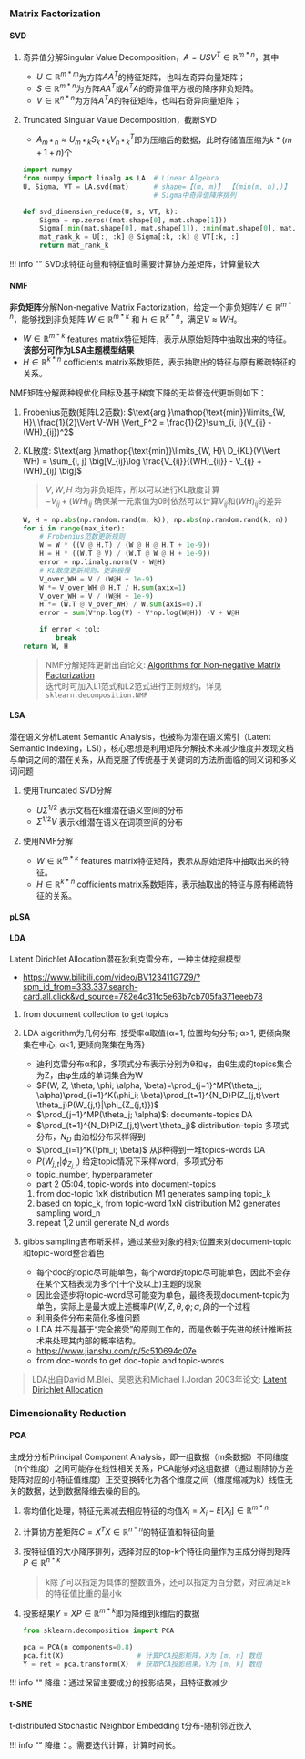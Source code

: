 ### Matrix Factorization

#### SVD
1. 奇异值分解Singular Value Decomposition，$A=USV^T\in\mathbb{R}^{m*n}$，其中  

    - $U\in\mathbb{R}^{m*m}$为方阵$AA^T$的特征矩阵，也叫左奇异向量矩阵；
    - $S\in\mathbb{R}^{m*n}$为方阵$AA^T$或$A^TA$的奇异值平方根的降序非负矩阵。
    - $V\in\mathbb{R}^{n*n}$为方阵$A^TA$的特征矩阵，也叫右奇异向量矩阵；

2. Truncated Singular Value Decomposition，截断SVD  
    - $A_{m*n}\approx U_{m*k}S_{k*k}V_{n*k}^T$即为压缩后的数据，此时存储值压缩为$k*(m+1+n)$个

    ```python
    import numpy
    from numpy import linalg as LA  # Linear Algebra
    U, Sigma, VT = LA.svd(mat)      # shape=【(m, m)】 【(min(m, n),)】 【(n, n)】
                                    # Sigma中奇异值降序排列

    def svd_dimension_reduce(U, s, VT, k):
        Sigma = np.zeros((mat.shape[0], mat.shape[1]))
        Sigma[:min(mat.shape[0], mat.shape[1]), :min(mat.shape[0], mat.shape[1])] = np.diag(s)
        mat_rank_k = U[:, :k] @ Sigma[:k, :k] @ VT[:k, :]
        return mat_rank_k
    ```
!!! info ""
    SVD求特征向量和特征值时需要计算协方差矩阵，计算量较大

#### NMF
**非负矩阵**分解Non-negative Matrix Factorization，给定一个非负矩阵$V\in\mathbb{R}^{m*n}$，能够找到非负矩阵 $W\in\mathbb{R}^{m*k}$ 和 $H\in\mathbb{R}^{k*n}$，满足$V\approx WH$。

- $W\in\mathbb{R}^{m*k}$ features matrix特征矩阵，表示从原始矩阵中抽取出来的特征。**该部分可作为LSA主题模型结果**
- $H\in\mathbb{R}^{k*n}$ cofficients matrix系数矩阵，表示抽取出的特征与原有稀疏特征的关系。


NMF矩阵分解两种规优化目标及基于梯度下降的无监督迭代更新则如下：

1. Frobenius范数(矩阵L2范数): $\text{arg }\mathop{\text{min}}\limits_{W, H}\ \frac{1}{2}\Vert V-WH \Vert_F^2 = \frac{1}{2}\sum_{i, j}(V_{ij} - (WH)_{ij})^2$ 
2. KL散度: $\text{arg }\mathop{\text{min}}\limits_{W, H}\ D_{KL}(V\Vert WH) = \sum_{i, j} \big[V_{ij}\log \frac{V_{ij}}{(WH)_{ij}} - V_{ij} + (WH)_{ij} \big]$
    
    > $V, W, H$ 均为非负矩阵，所以可以进行KL散度计算  
    > $-V_{ij} + (WH)_{ij}$ 确保某一元素值为0时依然可以计算$V_{ij}$和$(WH)_{ij}$的差异

    ```python title="nmf"
    W, H = np.abs(np.random.rand(m, k)), np.abs(np.random.rand(k, n))
    for i in range(max_iter):
        # Frobenius范数更新规则
        W = W * ((V @ H.T) / (W @ H @ H.T + 1e-9))
        H = H * ((W.T @ V) / (W.T @ W @ H + 1e-9))
        error = np.linalg.norm(V - W@H)
        # KL散度更新规则，更新极慢
        V_over_WH = V / (W@H + 1e-9)
        W *= V_over_WH @ H.T / H.sum(axix=1)
        V_over_WH = V / (W@H + 1e-9)
        H *= (W.T @ V_over_WH) / W.sum(axis=0).T
        error = sum(V*np.log(V) - V*np.log(W@H)) -V + W@H 

        if error < tol:
            break
    return W, H
    ```
    > NMF分解矩阵更新出自论文: [Algorithms for Non-negative Matrix Factorization](https://proceedings.neurips.cc/paper_files/paper/2000/file/f9d1152547c0bde01830b7e8bd60024c-Paper.pdf)  
    > 迭代时可加入L1范式和L2范式进行正则规约，详见 `sklearn.decomposition.NMF`

#### LSA
潜在语义分析Latent Semantic Analysis，也被称为潜在语义索引（Latent Semantic Indexing，LSI），核心思想是利用矩阵分解技术来减少维度并发现文档与单词之间的潜在关系，从而克服了传统基于关键词的方法所面临的同义词和多义词问题

1. 使用Truncated SVD分解
    - $U\Sigma^{1/2}$ 表示文档在k维潜在语义空间的分布
    - $\Sigma^{1/2}V$ 表示k维潜在语义在词项空间的分布
   
2. 使用NMF分解
    - $W\in\mathbb{R}^{m*k}$ features matrix特征矩阵，表示从原始矩阵中抽取出来的特征。
    - $H\in\mathbb{R}^{k*n}$ cofficients matrix系数矩阵，表示抽取出的特征与原有稀疏特征的关系。

#### pLSA

#### LDA
Latent Dirichlet Allocation潜在狄利克雷分布，一种主体挖掘模型


- https://www.bilibili.com/video/BV123411G7Z9/?spm_id_from=333.337.search-card.all.click&vd_source=782e4c31fc5e63b7cb705fa371eeeb78
1. from document collection to get topics
2. LDA algorithm为几何分布, 接受率α取值{α=1, 位置均匀分布; α>1, 更倾向聚集在中心; α<1, 更倾向聚集在角落}  
    - 迪利克雷分布α和β，多项式分布表示分别为θ和φ，由θ生成的topics集合为Z，由φ生成的单词集合为W
    - $P(W, Z, \theta, \phi; \alpha, \beta)=\prod_{j=1}^MP(\theta_j; \alpha)\prod_{i=1}^K(\phi_i; \beta)\prod_{t=1}^{N_D}P(Z_{j,t}\vert \theta_j)P(W_{j,t}|\phi_{Z_{j,t}})$
    - $\prod_{j=1}^MP(\theta_j; \alpha)$: documents-topics DA
    - $\prod_{t=1}^{N_D}P(Z_{j,t}\vert \theta_j)$ distribution-topic 多项式分布，$N_D$ 由泊松分布采样得到
    - $\prod_{i=1}^K(\phi_i; \beta)$ 从β种得到一堆topics-words DA
    - $P(W_{j,t}|\phi_{Z_{j,t}})$ 给定topic情况下采样word，多项式分布
    - topic_number, hyperparameter
    - part 2 05:04, topic-words into document-topics
    1. from doc-topic 1xK distribution M1 generates sampling topic_k
    2. based on topic_k, from topic-word 1xN distribution M2 generates sampling word_n
    3. repeat 1,2 until generate N_d words
    
3. gibbs sampling吉布斯采样，通过某些对象的相对位置来对document-topic和topic-word整合着色
    - 每个doc的topic尽可能单色，每个word的topic尽可能单色，因此不会存在某个文档表现为多个(十个及以上)主题的现象
    - 因此会逐步将topic-word尽可能变为单色，最终表现document-topic为单色，实际上是最大或上述概率$P(W, Z, \theta, \phi; \alpha, \beta)$的一个过程
    - 利用条件分布来简化多维问题
    - LDA 并不是基于“完全接受”的原则工作的，而是依赖于先进的统计推断技术来处理其内部的概率结构。
    - https://www.jianshu.com/p/5c510694c07e  
    - from doc-words to get doc-topic and topic-words 


> LDA出自David M.Blei、吴恩达和Michael I.Jordan 2003年论文: [Latent Dirichlet Allocation](https://www.jmlr.org/papers/volume3/blei03a/blei03a.pdf)


### Dimensionality Reduction
#### PCA
主成分分析Principal Component Analysis，即一组数据（m条数据）不同维度（n个维度）之间可能存在线性相关关系，PCA能够对这组数据（通过剔除协方差矩阵对应的小特征值维度）正交变换转化为各个维度之间（维度缩减为k）线性无关的数据，达到数据降维去噪的目的。

1. 零均值化处理，特征元素减去相应特征的均值$X_i=X_i-E[X_i] \in \mathbb{R}^{m*n}$
2. 计算协方差矩阵$C=X^TX\in\mathbb{R}^{n*n}$的特征值和特征向量
3. 按特征值的大小降序排列，选择对应的top-k个特征向量作为主成分得到矩阵$P\in\mathbb{R}^{n*k}$
    
    > k除了可以指定为具体的整数值外，还可以指定为百分数，对应满足≥k的特征值比重的最小k

4. 投影结果$Y=XP \in \mathbb{R}^{m*k}$即为降维到k维后的数据

    ```python
    from sklearn.decomposition import PCA

    pca = PCA(n_components=0.8)
    pca.fit(X)                  # 计算PCA投影矩阵，X为 [m, n] 数组
    Y = ret = pca.transform(X)  # 获取PCA投影结果，Y为 [m, k] 数组
    ```
!!! info ""
    降维：通过保留主要成分的投影结果，且特征数减少

#### t-SNE
t-distributed Stochastic Neighbor Embedding t分布-随机邻近嵌入

!!! info ""
    降维：。需要迭代计算，计算时间长。
